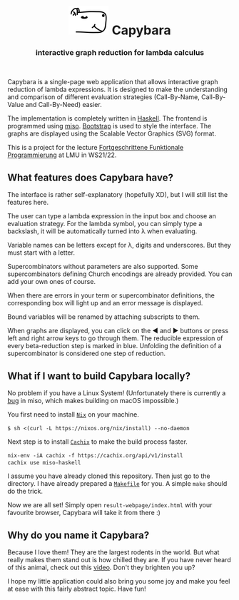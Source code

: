 <h1 align="center"><img src="static/logo.svg" width=90px> Capybara </h1>
<h3 align="center"> interactive graph reduction for lambda calculus </h3>
<br>

Capybara is a single-page web application that allows interactive graph reduction of lambda expressions. It is designed to make the understanding and comparison of different evaluation strategies (Call-By-Name, Call-By-Value and Call-By-Need) easier.

The implementation is completely written in [Haskell](https://www.haskell.org/). The frontend is programmed using [miso](https://haskell-miso.org/). [Bootstrap](https://getbootstrap.com/) is used to style the interface. The graphs are displayed using the Scalable Vector Graphics (SVG) format.

This is a project for the lecture [Fortgeschrittene Funktionale Programmierung](https://www.tcs.ifi.lmu.de/lehre/ws-2021-22/fun) at LMU in WS21/22.

## What features does Capybara have?

The interface is rather self-explanatory (hopefully XD), but I will still list the features here.

The user can type a lambda expression in the input box and choose an evaluation strategy. For the lambda symbol, you can simply type a backslash, it will be automatically turned into λ when evaluating.

Variable names can be letters except for λ, digits and underscores. But they must start with a letter.

Supercombinators without parameters are also supported. Some supercombinators defining Church encodings are already provided. You can add your own ones of course.

When there are errors in your term or supercombinator definitions, the corresponding box will light up and an error message is displayed.

Bound variables will be renamed by attaching subscripts to them.

When graphs are displayed, you can click on the ◄ and ► buttons or press left and right arrow keys to go through them. The reducible expression of every beta-reduction step is marked in blue. Unfolding the definition of a supercombinator is considered one step of reduction.

## What if I want to build Capybara locally?

No problem if you have a Linux System! (Unfortunately there is currently a [bug](https://github.com/dmjio/miso/issues/639) in miso, which makes building on macOS impossible.)

You first need to install [`Nix`](https://nixos.org/) on your machine.
```
$ sh <(curl -L https://nixos.org/nix/install) --no-daemon
```
Next step is to install [`Cachix`](https://www.cachix.org/) to make the build process faster.
```
nix-env -iA cachix -f https://cachix.org/api/v1/install
cachix use miso-haskell
```
I assume you have already cloned this repository. Then just go to the directory. I have already prepared a [`Makefile`](Makefile) for you. A simple `make` should do the trick.

Now we are all set! Simply open `result-webpage/index.html` with your favourite browser, Capybara will take it from there :)

## Why do you name it Capybara?

Because I love them! They are the largest rodents in the world. But what really makes them stand out is how chilled they are. If you have never heard of this animal, check out this [video](https://www.youtube.com/watch?v=CdMUOsf2QNc). Don't they brighten you up?

I hope my little application could also bring you some joy and make you feel at ease with this fairly abstract topic. Have fun!
